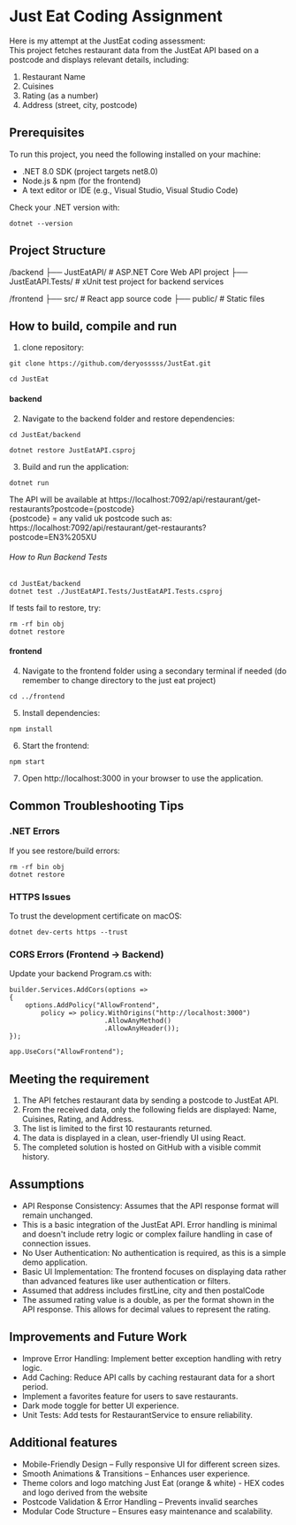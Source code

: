# Just Eat Coding Assignment

Here is my attempt at the JustEat coding assessment: <br />
This project fetches restaurant data from the JustEat API based on a postcode and displays relevant details, including:

1) Restaurant Name
2) Cuisines
3) Rating (as a number)
4) Address (street, city, postcode)


## Prerequisites
To run this project, you need the following installed on your machine:
- .NET 8.0 SDK (project targets net8.0)
- Node.js & npm (for the frontend)
- A text editor or IDE (e.g., Visual Studio, Visual Studio Code)

Check your .NET version with:
```
dotnet --version
```

## Project Structure 
/backend
  ├── JustEatAPI/            # ASP.NET Core Web API project
  ├── JustEatAPI.Tests/      # xUnit test project for backend services

/frontend
  ├── src/                   # React app source code
  ├── public/                # Static files

## How to build, compile and run
1) clone repository:
```
git clone https://github.com/deryosssss/JustEat.git 
```
```
cd JustEat  
```
#### backend
2) Navigate to the backend folder and restore dependencies: <br />
```
cd JustEat/backend
```
```
dotnet restore JustEatAPI.csproj
```
3) Build and run the application: <br />
```
dotnet run
```
The API will be available at https://localhost:7092/api/restaurant/get-restaurants?postcode={postcode} <br /> 
{postcode} = any valid uk postcode such as:<br />
https://localhost:7092/api/restaurant/get-restaurants?postcode=EN3%205XU

###### How to Run Backend Tests
```
cd JustEat/backend
dotnet test ./JustEatAPI.Tests/JustEatAPI.Tests.csproj
```
If tests fail to restore, try:
```
rm -rf bin obj
dotnet restore
```
#### frontend 
4) Navigate to the frontend folder using a secondary terminal if needed (do remember to change directory to the just eat project) <br />
```
cd ../frontend
```
5) Install dependencies: <br />
```
npm install
```
6) Start the frontend: <br />
```
npm start 
```
7) Open http://localhost:3000 in your browser to use the application.

##  Common Troubleshooting Tips
### .NET Errors
If you see restore/build errors:
```
rm -rf bin obj
dotnet restore
```
### HTTPS Issues
To trust the development certificate on macOS:
```
dotnet dev-certs https --trust
```
### CORS Errors (Frontend → Backend)
Update your backend Program.cs with:
```
builder.Services.AddCors(options =>
{
    options.AddPolicy("AllowFrontend",
        policy => policy.WithOrigins("http://localhost:3000")
                        .AllowAnyMethod()
                        .AllowAnyHeader());
});

app.UseCors("AllowFrontend");
```

## Meeting the requirement
1) The API fetches restaurant data by sending a postcode to JustEat API.
2) From the received data, only the following fields are displayed: Name, Cuisines, Rating, and Address.
3) The list is limited to the first 10 restaurants returned.
4) The data is displayed in a clean, user-friendly UI using React.
5) The completed solution is hosted on GitHub with a visible commit history.

## Assumptions
- API Response Consistency: Assumes that the API response format will remain unchanged.
- This is a basic integration of the JustEat API. Error handling is minimal and doesn't include retry logic or complex failure handling in case of connection issues.
- No User Authentication: No authentication is required, as this is a simple demo application.
- Basic UI Implementation: The frontend focuses on displaying data rather than advanced features like user authentication or filters.
- Assumed that address includes firstLine, city and then postalCode
- The assumed rating value is a double, as per the format shown in the API response. This allows for decimal values to represent the rating.

## Improvements and Future Work
 - Improve Error Handling: Implement better exception handling with retry logic.
 - Add Caching: Reduce API calls by caching restaurant data for a short period.
 - Implement a favorites feature for users to save restaurants.
 - Dark mode toggle for better UI experience.
 - Unit Tests: Add tests for RestaurantService to ensure reliability.


## Additional features
- Mobile-Friendly Design – Fully responsive UI for different screen sizes.
- Smooth Animations & Transitions – Enhances user experience.
- Theme colors and logo matching Just Eat (orange & white) - HEX codes and logo derived from the website 
- Postcode Validation & Error Handling – Prevents invalid searches
- Modular Code Structure – Ensures easy maintenance and scalability.